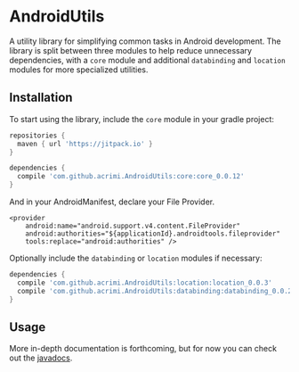 # AndroidUtils

A utility library for simplifying common tasks in Android development. The library is split between three modules to help reduce
unnecessary dependencies, with a `core` module and additional `databinding` and `location` modules for more specialized utilities.

## Installation

To start using the library, include the `core` module in your gradle project:

```gradle
repositories {
  maven { url 'https://jitpack.io' }
}

dependencies {
  compile 'com.github.acrimi.AndroidUtils:core:core_0.0.12'
}
```

And in your AndroidManifest, declare your File Provider.

    <provider
        android:name="android.support.v4.content.FileProvider"
        android:authorities="${applicationId}.androidtools.fileprovider"
        tools:replace="android:authorities" />

Optionally include the `databinding` or `location` modules if necessary:

```gradle
dependencies {
  compile 'com.github.acrimi.AndroidUtils:location:location_0.0.3'
  compile 'com.github.acrimi.AndroidUtils:databinding:databinding_0.0.2'
}
```

## Usage

More in-depth documentation is forthcoming, but for now you can check out the [javadocs](https://acrimi.github.io/AndroidUtils/).
